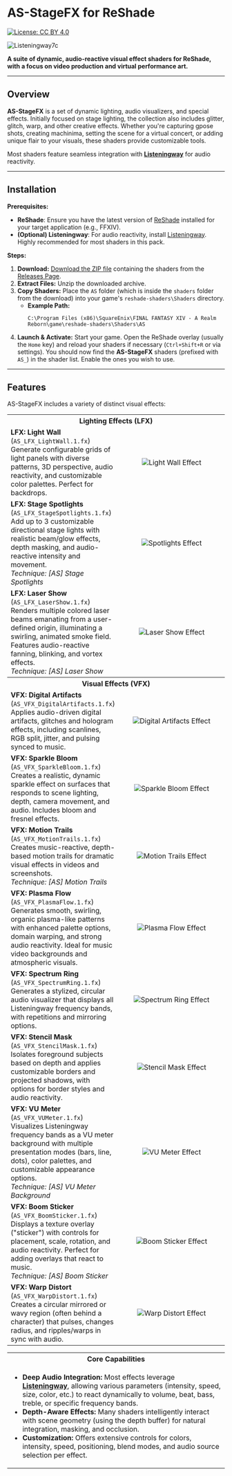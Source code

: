 # AS-StageFX for ReShade

[![License: CC BY 4.0](https://img.shields.io/badge/License-CC%20BY%204.0-lightgrey.svg)](https://creativecommons.org/licenses/by/4.0/)

![Listeningway7c](https://github.com/user-attachments/assets/e8b32c91-071d-490c-8c07-903738a8d3a0)

**A suite of dynamic, audio-reactive visual effect shaders for ReShade, with a focus on video production and virtual performance art.**

---

## Overview

**AS-StageFX** is a set of dynamic lighting, audio visualizers, and special effects. Initially focused on stage lighting, the collection also includes glitter, glitch, warp, and other creative effects. Whether you're capturing gpose shots, creating machinima, setting the scene for a virtual concert, or adding unique flair to your visuals, these shaders provide customizable tools.

Most shaders feature seamless integration with **[Listeningway](https://github.com/gposingway/Listeningway)** for audio reactivity.

---

## Installation

**Prerequisites:**
* **ReShade**: Ensure you have the latest version of [ReShade](https://reshade.me/) installed for your target application (e.g., FFXIV).
* **(Optional) Listeningway**: For audio reactivity, install [Listeningway](https://github.com/gposingway/Listeningway). Highly recommended for most shaders in this pack.

**Steps:**
1. **Download:** [Download the ZIP file](https://github.com/LeonAquitaine/as-stagefx/releases/latest) containing the shaders from the [Releases Page](https://github.com/LeonAquitaine/as-stagefx/releases).
2. **Extract Files:** Unzip the downloaded archive.
3. **Copy Shaders:** Place the `AS` folder (which is inside the `shaders` folder from the download) into your game's `reshade-shaders\Shaders` directory.
   * **Example Path:** 
     ```
     C:\Program Files (x86)\SquareEnix\FINAL FANTASY XIV - A Realm Reborn\game\reshade-shaders\Shaders\AS
     ```
4. **Launch & Activate:** Start your game. Open the ReShade overlay (usually the `Home` key) and reload your shaders if necessary (`Ctrl+Shift+R` or via settings). You should now find the **AS-StageFX** shaders (prefixed with `AS_`) in the shader list. Enable the ones you wish to use.

---

## Features

AS-StageFX includes a variety of distinct visual effects:

<table>
  <tr>
    <th colspan="2"><strong>Lighting Effects (LFX)</strong></th>
  </tr>
  <tr>
    <td width="50%"><strong>LFX: Light Wall</strong> (<code>AS_LFX_LightWall.1.fx</code>)<br>
      Generate configurable grids of light panels with diverse patterns, 3D perspective, audio reactivity, and customizable color palettes. Perfect for backdrops.</td>
    <td width="50%"><div style="text-align:center">
      <img src="https://github.com/user-attachments/assets/ece86ab7-36f1-459c-8c83-31414c3b5cc3" alt="Light Wall Effect" style="max-width:100%;">
    </div></td>
  </tr>
  <tr>
    <td width="50%"><strong>LFX: Stage Spotlights</strong> (<code>AS_LFX_StageSpotlights.1.fx</code>)<br>
      Add up to 3 customizable directional stage lights with realistic beam/glow effects, depth masking, and audio-reactive intensity and movement.<br><em>Technique: [AS] Stage Spotlights</em></td>
    <td width="50%"><div style="text-align:center">
      <img src="https://github.com/user-attachments/assets/73e1081b-147e-4355-b867-d4964238245b" alt="Spotlights Effect" style="max-width:100%;">
    </div></td>
  </tr>
  <tr>
    <td width="50%"><strong>LFX: Laser Show</strong> (<code>AS_LFX_LaserShow.1.fx</code>)<br>
      Renders multiple colored laser beams emanating from a user-defined origin, illuminating a swirling, animated smoke field. Features audio-reactive fanning, blinking, and vortex effects.<br><em>Technique: [AS] Laser Show</em></td>
    <td width="50%"><div style="text-align:center">
      <img src="https://github.com/user-attachments/assets/555b32cd-be6f-47c2-92a6-39994e861637" alt="Laser Show Effect" style="max-width:100%;">
    </div></td>
  </tr>
  
  <tr>
    <th colspan="2"><strong>Visual Effects (VFX)</strong></th>
  </tr>
  <tr>
    <td width="50%"><strong>VFX: Digital Artifacts</strong> (<code>AS_VFX_DigitalArtifacts.1.fx</code>)<br>
      Applies audio-driven digital artifacts, glitches and hologram effects, including scanlines, RGB split, jitter, and pulsing synced to music.</td>
    <td width="50%"><div style="text-align:center">
      <img src="https://github.com/user-attachments/assets/6786cb0a-f2c7-4d82-8584-1c669c7513ea" alt="Digital Artifacts Effect" style="max-width:100%;">
    </div></td>
  </tr>
  <tr>
    <td width="50%"><strong>VFX: Sparkle Bloom</strong> (<code>AS_VFX_SparkleBloom.1.fx</code>)<br>
      Creates a realistic, dynamic sparkle effect on surfaces that responds to scene lighting, depth, camera movement, and audio. Includes bloom and fresnel effects.</td>
    <td width="50%"><div style="text-align:center">
      <img src="https://github.com/user-attachments/assets/a0998834-4795-414e-a685-9c7ab685a515" alt="Sparkle Bloom Effect" style="max-width:100%;">
    </div></td>
  </tr>
  <tr>
    <td width="50%"><strong>VFX: Motion Trails</strong> (<code>AS_VFX_MotionTrails.1.fx</code>)<br>
      Creates music-reactive, depth-based motion trails for dramatic visual effects in videos and screenshots.<br><em>Technique: [AS] Motion Trails</em></td>
    <td width="50%"><div style="text-align:center">
      <img src="https://github.com/user-attachments/assets/1b7a2750-89be-424b-b149-4d850692d9f8" alt="Motion Trails Effect" style="max-width:100%;">
    </div></td>
  </tr>
  <tr>
    <td width="50%"><strong>VFX: Plasma Flow</strong> (<code>AS_VFX_PlasmaFlow.1.fx</code>)<br>
      Generates smooth, swirling, organic plasma-like patterns with enhanced palette options, domain warping, and strong audio reactivity. Ideal for music video backgrounds and atmospheric visuals.</td>
    <td width="50%"><div style="text-align:center">
      <img src="https://github.com/user-attachments/assets/ba95325d-eff0-439e-a452-567675da84fe" alt="Plasma Flow Effect" style="max-width:100%;">
    </div></td>
  </tr>
  <tr>
    <td width="50%"><strong>VFX: Spectrum Ring</strong> (<code>AS_VFX_SpectrumRing.1.fx</code>)<br>
      Generates a stylized, circular audio visualizer that displays all Listeningway frequency bands, with repetitions and mirroring options.</td>
    <td width="50%"><div style="text-align:center">
      <img src="https://github.com/user-attachments/assets/e193b002-d3aa-4d86-8584-7eb667f6ff6c" alt="Spectrum Ring Effect" style="max-width:100%;">
    </div></td>
  </tr>
  <tr>
    <td width="50%"><strong>VFX: Stencil Mask</strong> (<code>AS_VFX_StencilMask.1.fx</code>)<br>
      Isolates foreground subjects based on depth and applies customizable borders and projected shadows, with options for border styles and audio reactivity.</td>
    <td width="50%"><div style="text-align:center">
      <img src="https://github.com/user-attachments/assets/98097147-0a9e-40ac-ae21-0b19e5241c91" alt="Stencil Mask Effect" style="max-width:100%;">
    </div></td>
  </tr>
  <tr>
    <td width="50%"><strong>VFX: VU Meter</strong> (<code>AS_VFX_VUMeter.1.fx</code>)<br>
      Visualizes Listeningway frequency bands as a VU meter background with multiple presentation modes (bars, line, dots), color palettes, and customizable appearance options.<br><em>Technique: [AS] VU Meter Background</em></td>
    <td width="50%"><div style="text-align:center">
      <img src="https://github.com/user-attachments/assets/1b83d29c-a838-492e-82c8-4c503a6867a5" alt="VU Meter Effect" style="max-width:100%;">
    </div></td>
  </tr>
  <tr>
    <td width="50%"><strong>VFX: Boom Sticker</strong> (<code>AS_VFX_BoomSticker.1.fx</code>)<br>
      Displays a texture overlay ("sticker") with controls for placement, scale, rotation, and audio reactivity. Perfect for adding overlays that react to music.<br><em>Technique: [AS] Boom Sticker</em></td>
    <td width="50%"><div style="text-align:center">
      <img src="https://github.com/user-attachments/assets/ee8e98b8-198b-4a65-a40d-032eca60dcc5" alt="Boom Sticker Effect" style="max-width:100%;">
    </div></td>
  </tr>
  <tr>
    <td width="50%"><strong>VFX: Warp Distort</strong> (<code>AS_VFX_WarpDistort.1.fx</code>)<br>
      Creates a circular mirrored or wavy region (often behind a character) that pulses, changes radius, and ripples/warps in sync with audio.</td>
    <td width="50%"><div style="text-align:center">
      <img src="https://github.com/user-attachments/assets/c707583a-99a1-4463-a02f-cdefd2db3e6a" alt="Warp Distort Effect" style="max-width:100%;">
    </div></td>
  </tr>
</table>

<table>
  <tr>
    <th><strong>Core Capabilities</strong></th>
  </tr>
  <tr>
    <td>
      <ul>
        <li><strong>Deep Audio Integration:</strong> Most effects leverage <strong><a href="https://github.com/gposingway/Listeningway">Listeningway</a></strong>, allowing various parameters (intensity, speed, size, color, etc.) to react dynamically to volume, beat, bass, treble, or specific frequency bands.</li>
        <li><strong>Depth-Aware Effects:</strong> Many shaders intelligently interact with scene geometry (using the depth buffer) for natural integration, masking, and occlusion.</li>
        <li><strong>Customization:</strong> Offers extensive controls for colors, intensity, speed, positioning, blend modes, and audio source selection per effect.</li>
      </ul>
    </td>
  </tr>
</table>
